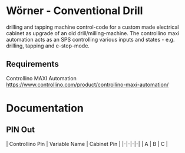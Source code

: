 # Wörner - Conventional Drill 
drilling and tapping machine control-code for a custom made electrical cabinet as upgrade of an old drill/milling-machine.
The controllino maxi automation acts as an SPS controlling various inputs and states - e.g. drilling, tapping and e-stop-mode.

## Requirements
Controllino MAXI Automation https://www.controllino.com/product/controllino-maxi-automation/

# Documentation

## PIN Out

| Controllino Pin | Variable Name | Cabinet Pin |
|-|-|-|-|
| A | B | C |
